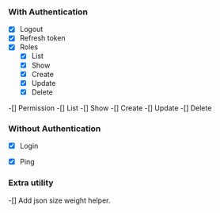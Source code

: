 
### With Authentication
-[x] Logout
-[x] Refresh token
-[x] Roles
    -[x] List
    -[x] Show
    -[x] Create
    -[x] Update
    -[x] Delete
    
-[] Permission
    -[] List
    -[] Show
    -[] Create
    -[] Update
    -[] Delete
    

### Without Authentication 
-[x] Login
-[x] Ping


### Extra utility
-[] Add json size weight helper.
